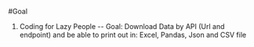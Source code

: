 #Goal


1. Coding for Lazy People -- Goal: Download Data by API (Url and endpoint) and be able to print out in: Excel, Pandas, Json and CSV file
